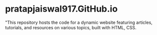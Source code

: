 # pratapjaiswal917.GitHub.io
"This repository hosts the code for a dynamic website featuring articles, tutorials, and resources on various topics, built with HTML, CSS.
